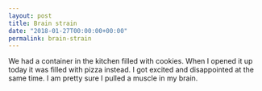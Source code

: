 ```yaml
---
layout: post
title: Brain strain
date: "2018-01-27T00:00:00+00:00"
permalink: brain-strain
---
```


We had a container in the kitchen filled with cookies. When I opened it up today it was filled with pizza instead. I got excited and disappointed at the same time. I am pretty sure I pulled a muscle in my brain.
